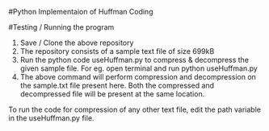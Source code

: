 #Python Implementaion of Huffman Coding

#Testing / Running the program
1. Save / Clone the above repository
2. The repository consists of a sample text file of size 699kB
3. Run the python code useHuffman.py to compress & decompress the given sample file. For eg. open terminal and run python useHuffman.py
4. The above command will perform compression and decompression on the sample.txt file present here. Both the compressed and decompressed file will be present at the same location.

To run the code for compression of any other text file, edit the path variable in the useHuffman.py file.
